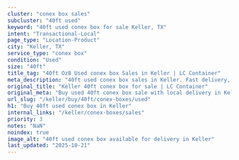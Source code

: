 ```yaml
---
cluster: "conex box sales"
subcluster: "40ft used"
keyword: "40ft used conex box for sale Keller, TX"
intent: "Transactional-Local"
page_type: "Location-Product"
city: "Keller, TX"
service_type: "conex box"
condition: "Used"
size: "40ft"
title_tag: "40ft Oz8 Used conex box Sales in Keller | LC Container"
meta_description: "40ft used conex box sales in Keller. Fast delivery, competitive pricing. Serving conex boxes area. Quote ID: ED3. Call (214) 524-4168 for your free quote today."
original_title: "Keller 40ft conex box for sale | LC Container"
original_meta: "Buy used 40ft conex box sale with local delivery in Keller, TX. LC Container — local Since 2003. Request a fast quote today."
url_slug: "/keller/buy/40ft/conex-boxes/used"
h1: "Buy 40ft used conex box in Keller"
internal_links: "/keller/conex-boxes/sales"
priority: 3
notes: "NaN"
noindex: true
image_alt: "40ft used conex box available for delivery in Keller"
last_updated: "2025-10-21"
---
```


<!-- TODO: Add unique city/inventory copy, images, and internal links here. -->
